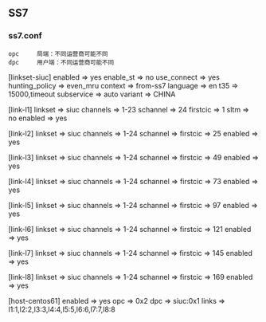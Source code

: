 ## SS7

### ss7.conf

	opc		局端：不同运营商可能不同
	dpc		用户端：不同运营商可能不同

[linkset-siuc]
enabled => yes
enable_st => no
use_connect => yes
hunting_policy => even_mru
context => from-ss7
language => en
t35 => 15000,timeout
subservice => auto
variant => CHINA

[link-l1]
linkset => siuc
channels => 1-23
schannel => 24
firstcic => 1
sltm => no
enabled => yes

[link-l2]
linkset => siuc
channels => 1-24
schannel =>
firstcic => 25
enabled => yes

[link-l3]
linkset => siuc
channels => 1-24
schannel =>
firstcic => 49
enabled => yes

[link-l4]
linkset => siuc
channels => 1-24
schannel =>
firstcic => 73
enabled => yes

[link-l5]
linkset => siuc
channels => 1-24
schannel =>
firstcic => 97
enabled => yes

[link-l6]
linkset => siuc
channels => 1-24
schannel =>
firstcic => 121
enabled => yes

[link-l7]
linkset => siuc
channels => 1-24
schannel =>
firstcic => 145
enabled => yes

[link-l8]
linkset => siuc
channels => 1-24
schannel =>
firstcic => 169
enabled => yes

[host-centos61]
enabled => yes
opc => 0x2
dpc => siuc:0x1
links => l1:1,l2:2,l3:3,l4:4,l5:5,l6:6,l7:7,l8:8
